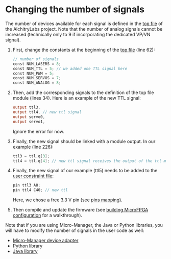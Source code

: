 # Changing the number of signals

The number of devices available for each signal is defined in the [top file](https://github.com/mufpga/MicroFPGA/blob/7908fc16b8069504b6fcd9e3213126e55c3c6d61/Au%2B/source/au_plus_top.luc#L68) of the AlchitryLabs project. Note that the number of analog signals cannot be increased (technically only to 9 if incorporating the dedicated VP/VN signal).

1. First, change the constants at the beginning of the [top file](https://github.com/mufpga/MicroFPGA/blob/7908fc16b8069504b6fcd9e3213126e55c3c6d61/Au%2B/source/au_plus_top.luc#L68) (line 62):

   ```verilog
   // number of signals
   const NUM_LASERS = 8;
   const NUM_TTL = 5; // we added one TTL signal here
   const NUM_PWM = 5;
   const NUM_SERVOS = 7;
   const NUM_ANALOG = 8;
   ```

2. Then, add the corresponding signals to the definition of the top file module (lines 34). Here is an example of the new TTL signal:

   ```verilog
   output ttl3,
   output ttl4, // new ttl signal
   output servo0,
   output servo1,
   ```
   
   Ignore the error for now.
   
3. Finally, the new signal should be linked with a module output. In our example (line 226):

   ```verilog
   ttl3 = ttl.q[3];
   ttl4 = ttl.q[4]; // new ttl signal receives the output of the ttl module
   ```
   
4. Finally, the new signal of our example (ttl5) needs to be added to the [user constraint file](https://github.com/mufpga/MicroFPGA/blob/7908fc16b8069504b6fcd9e3213126e55c3c6d61/Au%2B/constraint/user.acf#L16):

   ```verilog
   pin ttl3 A8;
   pin ttl4 C40; // new ttl
   ```
   
   Here, we chose a free 3.3 V pin (see [pins mapping](resource3_pins_br.md)).
   
5. Then compile and update the firmware (see [building MicroFPGA configuration](2_installing_microfpga.md) for a walkthrough). 

Note that if you are using Micro-Manager, the Java or Python libraries, you will have to modify the number of signals in the user code as well:

- [Micro-Manager device adapter](https://github.com/mufpga/MicroFPGA-mm/blob/ec88b570e533122c0ce0223c18f39edf68f77a3a/MicroFPGA.cpp#L41)
- [Python library](https://github.com/mufpga/MicroFPGA-py/blob/2f455be3fdba87c680d4ca336b69d2ad7faa5268/microfpga/signals.py#L5)
- [Java library](https://github.com/mufpga/MicroFPGA-java/blob/766051054e9982a18474cf43dd8a4cfb13994a76/src/main/java/de/embl/rieslab/microfpga/devices/Signal.java#L7)

